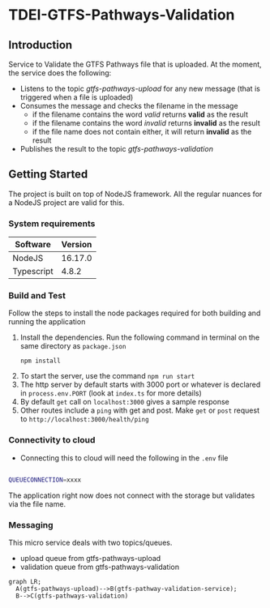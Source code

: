 # TDEI-GTFS-Pathways-Validation

## Introduction 
Service to Validate the GTFS Pathways file that is uploaded. At the moment, the service does the following:
- Listens to the topic _gtfs-pathways-upload_ for any new message (that is triggered when a file is uploaded)
- Consumes the message and checks the filename in the message
  - if the filename contains the word _valid_ returns **valid** as the result
  - if the filename contains the word _invalid_ returns **invalid** as the result
  - if the file name does not contain either, it will return **invalid** as the result
- Publishes the result to the topic _gtfs-pathways-validation_

## Getting Started
The project is built on top of NodeJS framework. All the regular nuances for a NodeJS project are valid for this.

### System requirements
| Software | Version|
|----|---|
| NodeJS | 16.17.0|
| Typescript | 4.8.2 |


### Build and Test
Follow the steps to install the node packages required for both building and running the application

1. Install the dependencies. Run the following command in terminal on the same directory as `package.json`
    ```shell
    npm install
    ```
2. To start the server, use the command `npm run start`
3. The http server by default starts with 3000 port or whatever is declared in `process.env.PORT` (look at `index.ts` for more details)
4. By default `get` call on `localhost:3000` gives a sample response
5. Other routes include a `ping` with get and post. Make `get` or `post` request to `http://localhost:3000/health/ping`


### Connectivity to cloud
- Connecting this to cloud will need the following in the `.env` file

```bash

QUEUECONNECTION=xxxx

```
The application right now does not connect with the storage but validates via the file name.


### Messaging

This micro service deals with two topics/queues. 
- upload queue from gtfs-pathways-upload
- validation queue from gtfs-pathways-validation


```mermaid
graph LR;
  A(gtfs-pathways-upload)-->B(gtfs-pathway-validation-service);
  B-->C(gtfs-pathways-validation)
```